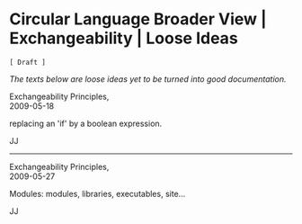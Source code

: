 ﻿Circular Language Broader View | Exchangeability | Loose Ideas
==============================================================

`[ Draft ]`

*The texts below are loose ideas yet to be turned into good documentation.*

Exchangeability Principles,  
2009-05-18

replacing an 'if' by a boolean expression.

JJ

-----

Exchangeability Principles,  
2009-05-27

Modules: modules, libraries, executables, site...

JJ